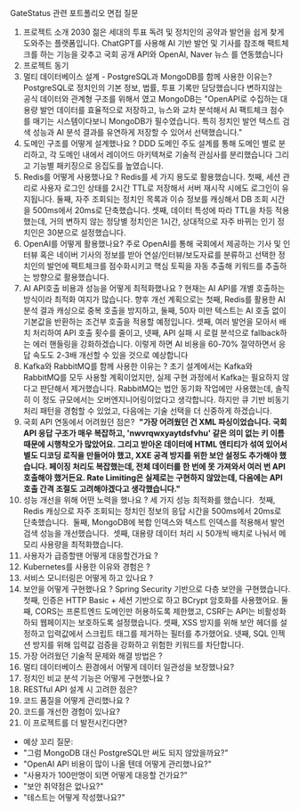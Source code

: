 GateStatus 관련 포트폴리오 면접 질문

1. 프로젝트 소개 2030 젊은 세대의 투표 독려 및 정치인의 공약과 발언을 쉽게 찾게 도와주는 플랫폼입니다. ChatGPT를 사용해 AI 기반 발언 및 기사를 참조해 팩트체크를 하는 기능을 갖추고 국회 공개 API와 OpenAI, Naver 뉴스 를 연동했습니다 
2. 프로젝트 동기  
3. 멀티 데이터베이스 설계 - PostgreSQL과 MongoDB를 함께 사용한 이유는? PostgreSQL로 정치인의 기본 정보, 법률, 투표 기록만 담당했습니다 변하지않는 공식 데이터와 관계형 구조를 위해서 였고 MongoDB는 "OpenAPI로 수집하는 대용량 발언 데이터를 효율적으로 저장하고, 뉴스와 교차 분석해서 AI 팩트체크 점수를 매기는 시스템이다보니 MongoDB가 필수였습니다. 특히 정치인 발언 텍스트 검색 성능과 AI 분석 결과를 유연하게 저장할 수 있어서 선택했습니다." 
4. 도메인 구조를 어떻게 설계했나요 ? DDD 도메인 주도 설계를 통해 도메인 별로 분리하고, 각 도메인 내에서 레이어드 아키텍쳐로 기술적 관심사를 분리했습니다 그리고 기능별 패키징으로 응집도를 높였습니다. 
5. Redis를 어떻게 사용했나요 ? Redis를 세 가지 용도로 활용했습니다. 첫째, 세션 관리로 사용자 로그인 상태를 2시간 TTL로 저장해서 서버 재시작 시에도 로그인이 유지됩니다. 둘째, 자주 조회되는 정치인 목록과 이슈 정보를 캐싱해서 DB 조회 시간을 500ms에서 20ms로 단축했습니다. 셋째, 데이터 특성에 따라 TTL을 차등 적용했는데, 거의 변하지 않는 정당별 정치인은 1시간, 상대적으로 자주 바뀌는 인기 정치인은 30분으로 설정했습니다. 
6. OpenAI를 어떻게 활용했나요? 주로 OpenAI를 통해 국회에서 제공하는 기사 및 인터뷰 혹은 네이버 기사의 정보를 받아 연설/인터뷰/보도자료를 분류하고 선택한 정치인의 발언에 팩트체크를 점수화시키고 핵심 토픽을 자동 추출해 키워드를 추출하는 방향으로 활용했습니다. 
7. AI API호출 비용과 성능을 어떻게 최적화했나요 ? 현재는 AI API를 개별 호출하는 방식이라 최적화 여지가 많습니다. 향후 개선 계획으로는 첫째, Redis를 활용한 AI 분석 결과 캐싱으로 중복 호출을 방지하고, 둘째, 50자 미만 텍스트는 AI 호출 없이 기본값을 반환하는 조건부 호출을 적용할 예정입니다. 셋째, 여러 발언을 모아서 배치 처리하여 API 호출 횟수를 줄이고, 넷째, API 실패 시 로컬 분석으로 fallback하는 에러 핸들링을 강화하겠습니다. 이렇게 하면 AI 비용을 60-70% 절약하면서 응답 속도도 2-3배 개선할 수 있을 것으로 예상합니다 
8. Kafka와 RabbitMQ를 함께 사용한 이유는 ? 초기 설계에서는 Kafka와 RabbitMQ를 모두 사용할 계획이었지만, 실제 구현 과정에서 Kafka는 필요하지 않다고 판단해서 제거했습니다. RabbitMQ는 법안 동기화 작업에만 사용했는데, 솔직히 이 정도 규모에서는 오버엔지니어링이었다고 생각합니다. 하지만 큐 기반 비동기 처리 패턴을 경험할 수 있었고, 다음에는 기술 선택을 더 신중하게 하겠습니다.  
9. 국회 API 연동에서 어려웠던 점은?  **"가장 어려웠던 건 XML 파싱이었습니다. 국회 API 응답 구조가 매우 복잡하고, 'nwvrqwxyaytdsfvhu' 같은 의미 없는 키 이름 때문에 시행착오가 많았어요. 그리고 받아온 데이터에 HTML 엔티티가 섞여 있어서 별도 디코딩 로직을 만들어야 했고, XXE 공격 방지를 위한 보안 설정도 추가해야 했습니다. 페이징 처리도 복잡했는데, 전체 데이터를 한 번에 못 가져와서 여러 번 API 호출해야 했거든요. Rate Limiting은 실제로는 구현하지 않았는데, 다음에는 API 호출 간격 조절도 고려해야겠다고 생각했습니다."** 
10. 성능 개선을 위해 어떤 노력을 했나요 ? 세 가지 성능 최적화를 했습니다.  첫째, Redis 캐싱으로 자주 조회되는 정치인 정보의 응답 시간을 500ms에서 20ms로 단축했습니다.  둘째, MongoDB에 복합 인덱스와 텍스트 인덱스를 적용해서 발언 검색 성능을 개선했습니다.  셋째, 대용량 데이터 처리 시 50개씩 배치로 나눠서 메모리 사용량을 최적화했습니다.  
11. 사용자가 급증할땐 어떻게 대응할건가요 ?  
12. Kubernetes를 사용한 이유와 경험은 ?
13. 서비스 모니터링은 어떻게 하고 있나요 ?
14. 보안을 어떻게 구현했나요 ? Spring Security 기반으로 다층 보안을 구현했습니다. 첫째, 인증은 HTTP Basic + 세션 기반으로 하고 BCrypt 암호화를 사용했어요. 둘째, CORS는 프론트엔드 도메인만 허용하도록 제한했고, CSRF는 API는 비활성화하되 웹페이지는 보호하도록 설정했습니다. 셋째, XSS 방지를 위해 보안 헤더를 설정하고 입력값에서 스크립트 태그를 제거하는 필터를 추가했어요. 넷째, SQL 인젝션 방지를 위해 입력값 검증을 강화하고 위험한 키워드를 차단합니다. 
15. 가장 어려웠던 기술적 문제와 해결 방법은 ?  
16. 멀티 데이터베이스 환경에서 어떻게 데이터 일관성을 보장했나요?  
17. 정치인 비교 분석 기능은 어떻게 구현했나요 ?  
18. RESTful API 설계 시 고려한 점은?  
19. 코드 품질을 어떻게 관리했나요 ?  
20. 코드를 개선한 경험이 있나요?  
21. 이 프로젝트를 더 발전시킨다면?

* 예상 꼬리 질문:
* "그럼 MongoDB 대신 PostgreSQL만 써도 되지 않았을까요?"
* "OpenAI API 비용이 많이 나올 텐데 어떻게 관리했나요?"
* "사용자가 100만명이 되면 어떻게 대응할 건가요?"
* "보안 취약점은 없나요?"
* "테스트는 어떻게 작성했나요?"

